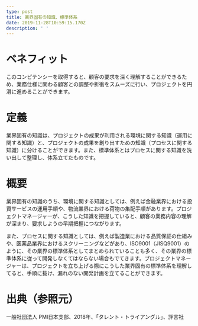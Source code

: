 ```yaml
---
type: post
title: 業界固有の知識、標準体系
date: 2019-11-28T10:59:15.170Z
description: ' '
---
```

# ベネフィット

このコンピテンシーを取得すると、顧客の要求を深く理解することができるため、業務仕様に関わる顧客との調整や折衝をスムーズに行い、プロジェクトを円滑に進めることができます。

# 定義

業界固有の知識は、プロジェクトの成果が利用される環境に関する知識（運用に関する知識）と、プロジェクトの成果を創り出すための知識（プロセスに関する知識）に分けることができます。また、標準体系とはプロセスに関する知識を洗い出して整理し、体系立てたものです。

# 概要

業界固有の知識のうち、環境に関する知識としては、例えば金融業界における投資サービスの運用手順や、物流業界における荷物の集配手順があります。プロジェクトマネージャーが、こうした知識を把握していると、顧客の業務内容の理解が深まり、要求しようの早期把握につながります。

また、プロセスに関する知識としては、例えば製造業における品質保証の仕組みや、医薬品業界におけるスクリーニングなどがあり、ISO9001（JISQ9001）のように、その業界の標準体系としてまとめられていることも多く、その業界の標準体系に従って開発しなくてはならない場合もでてきます。プロジェクトマネージャーは、プロジェクトを立ち上げる際にこうした業界固有の標準体系を理解してると、手順に抜け、漏れのない開発計画を立てることができます。

# 出典（参照元）

一般社団法人 PMI日本支部、2018年、「タレント・トライアングル」、評言社
